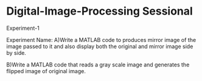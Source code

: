 # Digital-Image-Processing Sessional
Experiment-1


Experiment Name: 
A)Write a MATLAB code to produces mirror image of the image passed to it and also display
both the original and mirror image side by side.

B)Write a MATLAB code that reads a gray scale image and generates the flipped image of
original image.
